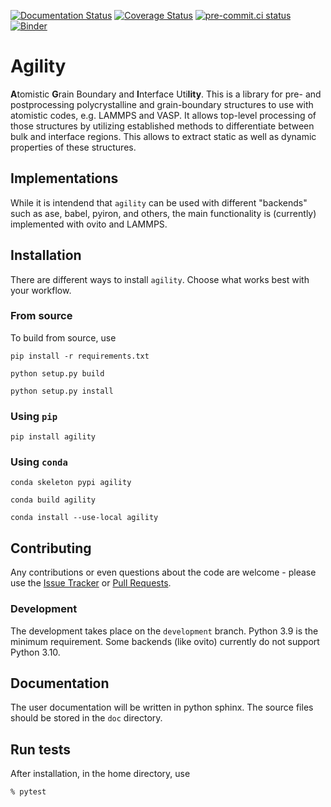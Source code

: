 [![Documentation Status](https://readthedocs.org/projects/agility1/badge/?version=latest)](https://agility1.readthedocs.io/en/latest/?badge=latest)
[![Coverage Status](https://coveralls.io/repos/github/ab5424/agility/badge.svg?branch=main)](https://coveralls.io/github/ab5424/agility?branch=main)
[![pre-commit.ci status](https://results.pre-commit.ci/badge/github/ab5424/agility/main.svg)](https://results.pre-commit.ci/latest/github/ab5424/agility/main)
[![Binder](https://mybinder.org/badge_logo.svg)](https://mybinder.org/v2/gh/ab5424/agility/HEAD)

# Agility

**A**tomistic **G**rain Boundary and **I**nterface Uti**lity**. This is a library for pre- and postprocessing polycrystalline and grain-boundary structures to use with atomistic codes, e.g. LAMMPS and VASP. It allows top-level processing of those structures by utilizing established methods to differentiate between bulk and interface regions. This allows to extract static as well as dynamic properties of these structures.

## Implementations

While it is intendend that `agility` can be used with different "backends" such as ase, babel, pyiron, and others, the main functionality is (currently) implemented with ovito and LAMMPS.



## Installation

There are different ways to install `agility`. Choose what works best with your workflow.

### From source

To build from source, use

    pip install -r requirements.txt

    python setup.py build

    python setup.py install

### Using `pip`

    pip install agility

### Using `conda`

    conda skeleton pypi agility

    conda build agility

    conda install --use-local agility

## Contributing

Any contributions or even questions about the code are welcome - please use the [Issue Tracker](https://github.com/ab5424/agility/issues) or [Pull Requests](https://github.com/ab5424/agility/pulls).

### Development

The development takes place on the `development` branch. Python 3.9 is the minimum requirement. Some backends (like ovito) currently do not support Python 3.10.

## Documentation

The user documentation will be written in python sphinx. The source files should be
stored in the `doc` directory.

## Run tests

After installation, in the home directory, use

```bash
% pytest
```
